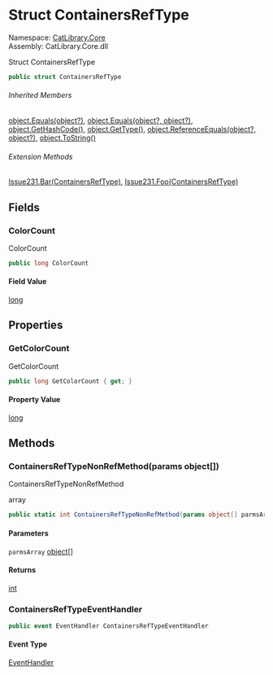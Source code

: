 ﻿# Struct ContainersRefType

Namespace: [CatLibrary.Core](CatLibrary.Core.md)  
Assembly: CatLibrary.Core.dll

Struct ContainersRefType

```csharp
public struct ContainersRefType
```

###### Inherited Members

[object.Equals(object?)](https://learn.microsoft.com/dotnet/api/system.object.equals#system-object-equals(system-object)), 
[object.Equals(object?, object?)](https://learn.microsoft.com/dotnet/api/system.object.equals#system-object-equals(system-object-system-object)), 
[object.GetHashCode()](https://learn.microsoft.com/dotnet/api/system.object.gethashcode), 
[object.GetType()](https://learn.microsoft.com/dotnet/api/system.object.gettype), 
[object.ReferenceEquals(object?, object?)](https://learn.microsoft.com/dotnet/api/system.object.referenceequals), 
[object.ToString()](https://learn.microsoft.com/dotnet/api/system.object.tostring)

###### Extension Methods

[Issue231.Bar(ContainersRefType)](CatLibrary.Core.Issue231.md#CatLibrary_Core_Issue231_Bar_CatLibrary_Core_ContainersRefType_), 
[Issue231.Foo(ContainersRefType)](CatLibrary.Core.Issue231.md#CatLibrary_Core_Issue231_Foo_CatLibrary_Core_ContainersRefType_)

## Fields

### <a id="CatLibrary_Core_ContainersRefType_ColorCount"></a>ColorCount

ColorCount

```csharp
public long ColorCount
```

#### Field Value

[long](https://learn.microsoft.com/dotnet/api/system.int64)

## Properties

### <a id="CatLibrary_Core_ContainersRefType_GetColorCount"></a>GetColorCount

GetColorCount

```csharp
public long GetColorCount { get; }
```

#### Property Value

[long](https://learn.microsoft.com/dotnet/api/system.int64)

## Methods

### <a id="CatLibrary_Core_ContainersRefType_ContainersRefTypeNonRefMethod_System_Object___"></a>ContainersRefTypeNonRefMethod(params object[])

ContainersRefTypeNonRefMethod
<param name="parmsArray">array</param>

```csharp
public static int ContainersRefTypeNonRefMethod(params object[] parmsArray)
```

#### Parameters

`parmsArray` [object](https://learn.microsoft.com/dotnet/api/system.object)[]

#### Returns

[int](https://learn.microsoft.com/dotnet/api/system.int32)

### <a id="CatLibrary_Core_ContainersRefType_ContainersRefTypeEventHandler"></a>ContainersRefTypeEventHandler

```csharp
public event EventHandler ContainersRefTypeEventHandler
```

#### Event Type

[EventHandler](https://learn.microsoft.com/dotnet/api/system.eventhandler)


